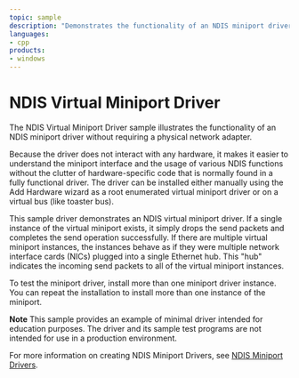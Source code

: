 ```yaml
---
topic: sample
description: "Demonstrates the functionality of an NDIS miniport driver without requiring a physical network adapter."
languages:
- cpp
products:
- windows
---
```


<!---
    name: NDIS Virtual Miniport Driver
    platform: WDM
    language: cpp
    category: Network
    description: Demonstrates the functionality of an NDIS miniport driver without requiring a physical network adapter.
    samplefwlink: http://go.microsoft.com/fwlink/p/?LinkId=617918
--->

# NDIS Virtual Miniport Driver

The NDIS Virtual Miniport Driver sample illustrates the functionality of an NDIS miniport driver without requiring a physical network adapter.

Because the driver does not interact with any hardware, it makes it easier to understand the miniport interface and the usage of various NDIS functions without the clutter of hardware-specific code that is normally found in a fully functional driver. The driver can be installed either manually using the Add Hardware wizard as a root enumerated virtual miniport driver or on a virtual bus (like toaster bus).

This sample driver demonstrates an NDIS virtual miniport driver. If a single instance of the virtual miniport exists, it simply drops the send packets and completes the send operation successfully. If there are multiple virtual miniport instances, the instances behave as if they were multiple network interface cards (NICs) plugged into a single Ethernet hub. This "hub" indicates the incoming send packets to all of the virtual miniport instances.

To test the miniport driver, install more than one miniport driver instance. You can repeat the installation to install more than one instance of the miniport.

**Note** This sample provides an example of minimal driver intended for education purposes. The driver and its sample test programs are not intended for use in a production environment.

For more information on creating NDIS Miniport Drivers, see [NDIS Miniport Drivers](http://msdn.microsoft.com/en-us/library/windows/hardware/ff565949).
